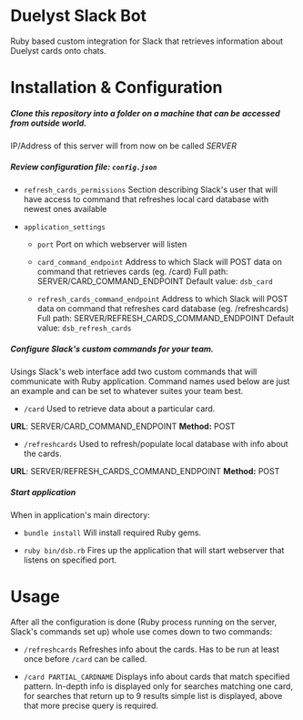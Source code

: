 # Duelyst Slack Bot
Ruby based custom integration for Slack that retrieves information about Duelyst cards onto chats.

# Installation & Configuration

##### Clone this repository into a folder on a machine that can be accessed from outside world.

IP/Address of this server will from now on be called *SERVER*

##### Review configuration file: `config.json`

 - `refresh_cards_permissions`
 Section describing Slack's user that will have access to command that refreshes local card database with newest ones available
 
 
 - `application_settings` 
    - `port`
    Port on which webserver will listen
    
    - `card_command_endpoint` 
    Address to which Slack will POST data on command that retrieves cards (eg. /card)
    Full path: SERVER/CARD_COMMAND_ENDPOINT
    Default value: `dsb_card`
    
    - `refresh_cards_command_endpoint`
    Address to which Slack will POST data on command that refreshes card database (eg. /refreshcards)
    Full path: SERVER/REFRESH_CARDS_COMMAND_ENDPOINT
    Default value: `dsb_refresh_cards`
 
##### Configure Slack's custom commands for your team.

Usings Slack's web interface add two custom commands that will communicate with Ruby application.
Command names used below are just an example and can be set to whatever suites your team best.
    
 - `/card`
 Used to retrieve data about a particular card.
 
 **URL**: SERVER/CARD_COMMAND_ENDPOINT
 **Method:** POST
 
 - `/refreshcards`
 Used to refresh/populate local database with info about the cards.
 
 **URL**: SERVER/REFRESH_CARDS_COMMAND_ENDPOINT 
 **Method:** POST

##### Start application

When in application's main directory:

 - `bundle install` 
 Will install required Ruby gems.
 
 - `ruby bin/dsb.rb` 
 Fires up the application that will start webserver that listens on specified port.


# Usage

After all the configuration is done (Ruby process running on the server, Slack's commands set up) whole use comes down to two commands:

 - `/refreshcards` 
 Refreshes info about the cards. Has to be run at least once before `/card` can be called.

 - `/card PARTIAL_CARDNAME` 
 Displays info about cards that match specified pattern.
 In-depth info is displayed only for searches matching one card, for searches that return up to 9 results simple list is displayed, above that more precise query is required.
 
 
 
 



